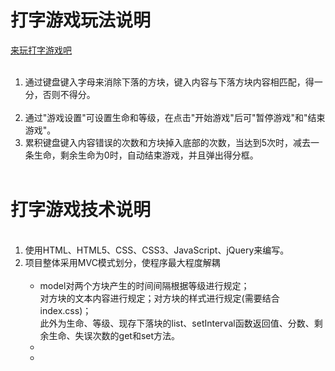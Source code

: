 # 打字游戏玩法说明
<a href="https://enka33.github.io/typingGame" target="_blank">来玩打字游戏吧</a>
<ol>
  <li>通过键盘键入字母来消除下落的方块，键入内容与下落方块内容相匹配，得一分，否则不得分。</li>
  <li>通过"游戏设置"可设置生命和等级，在点击"开始游戏"后可"暂停游戏"和"结束游戏"。</li>
  <li>累积键盘键入内容错误的次数和方块掉入底部的次数，当达到5次时，减去一条生命，剩余生命为0时，自动结束游戏，并且弹出得分框。</li>  
</ol>

# 打字游戏技术说明
<ol>
  <li>使用HTML、HTML5、CSS、CSS3、JavaScript、jQuery来编写。</li>
  <li>项目整体采用MVC模式划分，使程序最大程度解耦
    <ul>
      <li>model对两个方块产生的时间间隔根据等级进行规定；<br>
        对方块的文本内容进行规定；对方块的样式进行规定(需要结合index.css)；<br>
          此外为生命、等级、现存下落块的list、setInterval函数返回值、分数、剩余生命、失误次数的get和set方法。
      </li>
      <li></li>
      <li></li>
    <ul>
  </li>
<ol>
